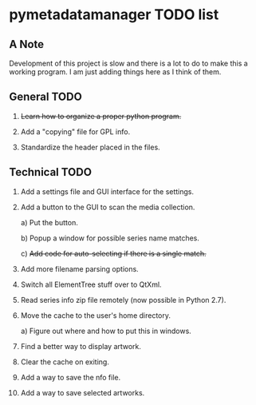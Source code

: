 pymetadatamanager TODO list
===========================

## A Note

Development of this project is slow and there is a lot to do to make this a working program.  I am just adding things here as I think of them.

## General TODO

01. <del>Learn how to organize a proper python program.</del>

02. Add a "copying" file for GPL info.

03. Standardize the header placed in the files.

## Technical TODO

01. Add a settings file and GUI interface for the settings.

02. Add a button to the GUI to scan the media collection.

    a) Put the button.

    b) Popup a window for possible series name matches.

    c) <del>Add code for auto-selecting if there is a single match.</del>

03. Add more filename parsing options.

04. Switch all ElementTree stuff over to QtXml.

05. Read series info zip file remotely (now possible in Python 2.7).

06. Move the cache to the user's home directory.

    a) Figure out where and how to put this in windows.

07. Find a better way to display artwork.

08. Clear the cache on exiting.

09. Add a way to save the nfo file.

10. Add a way to save selected artworks.

